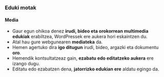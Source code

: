 ### Eduki motak
#### Media

- Gaur egun ohikoa denez **irudi, bideo eta orokorrean multimedia edukiak** erabiltzea, WordPressek ere aukera hori eskaintzen du.
- Atal hau gure webgunearen **mediateka** da.
- Hemen agertuko dira **igo ditugun** irudi, bideo, argazki eta dokumentu **oro**.
- Hemendik kontsultatzeaz gain, **ezabatu edo editatzeko aukera** ere izango dugu.
- Editatu edo ezabatzen dena, **jatorrizko edukian ere** aldatu egingo da.